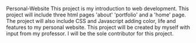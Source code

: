 Personal-Website
This project is my introduction to web development. This project will include three html pages 'about' 'portfolio' and a 'home' page. The project will also include CSS and Javascript adding color, life and features to my personal website. This project will be created by myself with input from my professor. I will be the sole contributor for this project.
